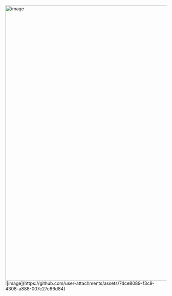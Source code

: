 <img width="860" alt="image" src="https://github.com/user-attachments/assets/7d98718d-3b94-4a23-a227-da4ff47f6da9" />
![image](https://github.com/user-attachments/assets/7dce8089-f3c9-4308-a888-007c27c86d84)
